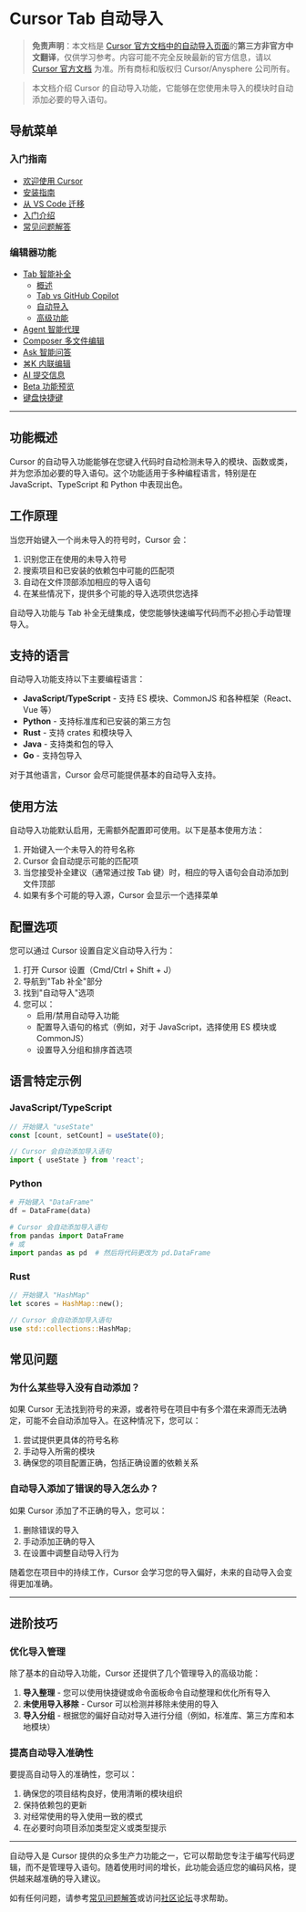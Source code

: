 # Cursor Tab 自动导入

> **免责声明**：本文档是 [Cursor 官方文档中的自动导入页面](https://docs.cursor.com/tab/auto-import)的**第三方非官方中文翻译**，仅供学习参考。内容可能不完全反映最新的官方信息，请以 [Cursor 官方文档](https://docs.cursor.com) 为准。所有商标和版权归 Cursor/Anysphere 公司所有。

> 本文档介绍 Cursor 的自动导入功能，它能够在您使用未导入的模块时自动添加必要的导入语句。

## 导航菜单

### 入门指南
* [欢迎使用 Cursor](/cursor-welcome)
* [安装指南](/cursor-install)
* [从 VS Code 迁移](/cursor-migrate-vscode)
* [入门介绍](/cursor-introduction)
* [常见问题解答](/cursor-faq)

### 编辑器功能
* [Tab 智能补全](/cursor-tab)
  * [概述](/cursor-tab)
  * [Tab vs GitHub Copilot](/cursor-tab-vs-copilot)
  * [自动导入](#cursor-tab-自动导入)
  * [高级功能](/cursor-tab-advanced)
* [Agent 智能代理](/cursor-agent)
* [Composer 多文件编辑](/cursor-composer)
* [Ask 智能问答](/cursor-ask)
* [⌘K 内联编辑](/cursor-cmd-k)
* [AI 提交信息](/cursor-commit)
* [Beta 功能预览](/cursor-beta)
* [键盘快捷键](/cursor-shortcuts)

---

## 功能概述

Cursor 的自动导入功能能够在您键入代码时自动检测未导入的模块、函数或类，并为您添加必要的导入语句。这个功能适用于多种编程语言，特别是在 JavaScript、TypeScript 和 Python 中表现出色。

## 工作原理

当您开始键入一个尚未导入的符号时，Cursor 会：

1. 识别您正在使用的未导入符号
2. 搜索项目和已安装的依赖包中可能的匹配项
3. 自动在文件顶部添加相应的导入语句
4. 在某些情况下，提供多个可能的导入选项供您选择

自动导入功能与 Tab 补全无缝集成，使您能够快速编写代码而不必担心手动管理导入。

## 支持的语言

自动导入功能支持以下主要编程语言：

- **JavaScript/TypeScript** - 支持 ES 模块、CommonJS 和各种框架（React、Vue 等）
- **Python** - 支持标准库和已安装的第三方包
- **Rust** - 支持 crates 和模块导入
- **Java** - 支持类和包的导入
- **Go** - 支持包导入

对于其他语言，Cursor 会尽可能提供基本的自动导入支持。

## 使用方法

自动导入功能默认启用，无需额外配置即可使用。以下是基本使用方法：

1. 开始键入一个未导入的符号名称
2. Cursor 会自动提示可能的匹配项
3. 当您接受补全建议（通常通过按 Tab 键）时，相应的导入语句会自动添加到文件顶部
4. 如果有多个可能的导入源，Cursor 会显示一个选择菜单

## 配置选项

您可以通过 Cursor 设置自定义自动导入行为：

1. 打开 Cursor 设置（Cmd/Ctrl + Shift + J）
2. 导航到"Tab 补全"部分
3. 找到"自动导入"选项
4. 您可以：
   - 启用/禁用自动导入功能
   - 配置导入语句的格式（例如，对于 JavaScript，选择使用 ES 模块或 CommonJS）
   - 设置导入分组和排序首选项

## 语言特定示例

### JavaScript/TypeScript

```javascript
// 开始键入 "useState"
const [count, setCount] = useState(0);

// Cursor 会自动添加导入语句
import { useState } from 'react';
```

### Python

```python
# 开始键入 "DataFrame"
df = DataFrame(data)

# Cursor 会自动添加导入语句
from pandas import DataFrame
# 或
import pandas as pd  # 然后将代码更改为 pd.DataFrame
```

### Rust

```rust
// 开始键入 "HashMap"
let scores = HashMap::new();

// Cursor 会自动添加导入语句
use std::collections::HashMap;
```

## 常见问题

### 为什么某些导入没有自动添加？

如果 Cursor 无法找到符号的来源，或者符号在项目中有多个潜在来源而无法确定，可能不会自动添加导入。在这种情况下，您可以：

1. 尝试提供更具体的符号名称
2. 手动导入所需的模块
3. 确保您的项目配置正确，包括正确设置的依赖关系

### 自动导入添加了错误的导入怎么办？

如果 Cursor 添加了不正确的导入，您可以：

1. 删除错误的导入
2. 手动添加正确的导入
3. 在设置中调整自动导入行为

随着您在项目中的持续工作，Cursor 会学习您的导入偏好，未来的自动导入会变得更加准确。

---

## 进阶技巧

### 优化导入管理

除了基本的自动导入功能，Cursor 还提供了几个管理导入的高级功能：

1. **导入整理** - 您可以使用快捷键或命令面板命令自动整理和优化所有导入
2. **未使用导入移除** - Cursor 可以检测并移除未使用的导入
3. **导入分组** - 根据您的偏好自动对导入进行分组（例如，标准库、第三方库和本地模块）

### 提高自动导入准确性

要提高自动导入的准确性，您可以：

1. 确保您的项目结构良好，使用清晰的模块组织
2. 保持依赖包的更新
3. 对经常使用的导入使用一致的模式
4. 在必要时向项目添加类型定义或类型提示

---

自动导入是 Cursor 提供的众多生产力功能之一，它可以帮助您专注于编写代码逻辑，而不是管理导入语句。随着使用时间的增长，此功能会适应您的编码风格，提供越来越准确的导入建议。

如有任何问题，请参考[常见问题解答](/cursor-faq)或访问[社区论坛](https://forum.cursor.com)寻求帮助。 